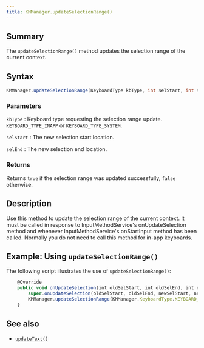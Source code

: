 ```yaml
---
title: KMManager.updateSelectionRange()
---
```


## Summary

The `updateSelectionRange()` method updates the selection range of the current context.

## Syntax

```java
KMManager.updateSelectionRange(KeyboardType kbType, int selStart, int selEnd)
```

### Parameters

`kbType`
: Keyboard type requesting the selection range update. `KEYBOARD_TYPE_INAPP` or `KEYBOARD_TYPE_SYSTEM`.

`selStart`
: The new selection start location.

`selEnd`
: The new selection end location.

### Returns

Returns `true` if the selection range was updated successfully, `false` otherwise.

## Description

Use this method to update the selection range of the current context. It must be called in response to InputMethodService's onUpdateSelection method and whenever InputMethodService's onStartInput method has been called. Normally you do not need to call this method for in-app keyboards.

## Example: Using `updateSelectionRange()`

The following script illustrates the use of `updateSelectionRange()`:

```javascript
    @Override
    public void onUpdateSelection(int oldSelStart, int oldSelEnd, int newSelStart, int newSelEnd, int candidatesStart, int candidatesEnd) {
        super.onUpdateSelection(oldSelStart, oldSelEnd, newSelStart, newSelEnd, candidatesStart, candidatesEnd);
        KMManager.updateSelectionRange(KMManager.KeyboardType.KEYBOARD_TYPE_SYSTEM, newSelStart, newSelEnd);
    }
```

## See also

* [`updateText()`](updateText)
